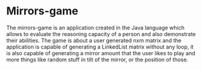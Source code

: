 # Mirrors-game
 
The mirrors-game is an application created in the Java language which allows to evaluate the reasoning capacity of a person and also demonstrate their abilities. The game is about a user generated nxm matrix and the application is capable of generating a LinkedList matrix without any loop, it is also capable of generating a mirror amount that the user likes to play and more things like random stuff in tilt of the mirror, or the position of those.

